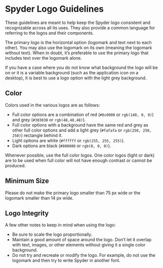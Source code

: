 # Spyder Logo Guidelines
These guidelines are meant to help keep the Spyder logo consistent and recognizable across all its uses. 
They also provide a common language for referring to the logos and their components.

The primary logo is the horizontal option (logomark and text next to each other).
You may also use the logomark on its own (meaning the logomark without text). 
When in doubt, it’s preferable to use the primary logo that includes text over the logomark alone. 

If you have a case where you do not know what background the logo will be on or it is a variable background (such as the application icon on a desktop), it is best to use a logo option with the light grey background.

## Color
Colors used in the various logos are as follows:
- Full color options are a combination of red (`#8c0000` or `rgb(140, 0, 0)`) and grey (`#303030` or `rgb(48,48,48)`).
- Full color options with a background have the same red and grey as other full color options and add a light grey (`#fafafa` or `rgb(250, 250, 250)`) rectangle behind it.
- Light options are white (`#ffffff` or `rgb(255, 255, 255)`). 
- Dark options are black (`#000000` or `rgb(0, 0, 0)`).

Whenever possible, use the full color logos. One color logos (light or dark) are to be used when full color will not have enough contrast or cannot be produced.

## Minimum Size
Please do not make the primary logo smaller than 75 px wide or the logomark smaller than 14 px wide.

## Logo Integrity
A few other notes to keep in mind when using the logo:
- Be sure to scale the logo proportionally.
- Maintain a good amount of space around the logo. Don’t let it overlap with text, images, or other elements without giving it a single color background.
- Do not try and recreate or modify the logo. For example, do not use the logomark and then try to write Spyder in another font.
